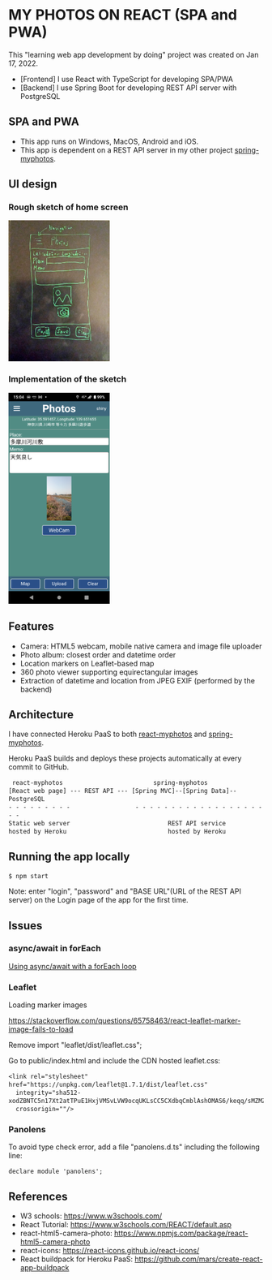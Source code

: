 # MY PHOTOS ON REACT (SPA and PWA)

This "learning web app development by doing" project was created on Jan 17, 2022.

- [Frontend] I use React with TypeScript for developing SPA/PWA
- [Backend] I use Spring Boot for developing REST API server with PostgreSQL

## SPA and PWA

- This app runs on Windows, MacOS, Android and iOS.
- This app is dependent on a REST API server in my other project [spring-myphotos](https://github.com/araobp/spring-myphotos).

## UI design

### Rough sketch of home screen

<img src="./doc/rough_sketch.jpg" width=200px>

### Implementation of the sketch

<img src="./doc/home.png" width=200px>

## Features

- Camera: HTML5 webcam, mobile native camera and image file uploader
- Photo album: closest order and datetime order
- Location markers on Leaflet-based map 
- 360 photo viewer supporting equirectangular images
- Extraction of datetime and location from JPEG EXIF (performed by the backend)

## Architecture

I have connected Heroku PaaS to both [react-myphotos](https://github.com/araobp/react-myphotos) and [spring-myphotos](https://github.com/araobp/spring-myphotos).

Heroku PaaS builds and deploys these projects automatically at every commit to GitHub.

```
 react-myphotos                         spring-myphotos
[React web page] --- REST API --- [Spring MVC]--[Spring Data]--PostgreSQL
- - - - - - - - -                  - - - - - - - - - - - - - - - - - - - -
Static web server                           REST API service
hosted by Heroku                            hosted by Heroku
```

## Running the app locally

```
$ npm start
```

Note: enter "login", "password" and "BASE URL"(URL of the REST API server) on the Login page of the app for the first time.

## Issues

### async/await in forEach

[Using async/await with a forEach loop](https://stackoverflow.com/questions/37576685/using-async-await-with-a-foreach-loop)

### Leaflet

Loading marker images 

https://stackoverflow.com/questions/65758463/react-leaflet-marker-image-fails-to-load

Remove import "leaflet/dist/leaflet.css"; 

Go to public/index.html and include the CDN hosted leaflet.css:
```
<link rel="stylesheet" href="https://unpkg.com/leaflet@1.7.1/dist/leaflet.css"
  integrity="sha512-xodZBNTC5n17Xt2atTPuE1HxjVMSvLVW9ocqUKLsCC5CXdbqCmblAshOMAS6/keqq/sMZMZ19scR4PsZChSR7A=="
  crossorigin=""/>
```

### Panolens

To avoid type check error, add a file "panolens.d.ts" including the following line:

```
declare module 'panolens';
```

## References

- W3 schools: https://www.w3schools.com/
- React Tutorial: https://www.w3schools.com/REACT/default.asp
- react-html5-camera-photo: https://www.npmjs.com/package/react-html5-camera-photo
- react-icons: https://react-icons.github.io/react-icons/
- React buildpack for Heroku PaaS: https://github.com/mars/create-react-app-buildpack
    
